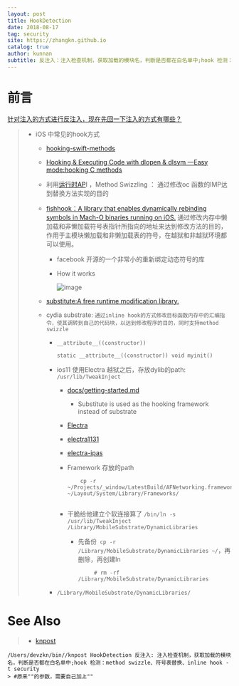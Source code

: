 ```yaml
---
layout: post
title: HookDetection
date: 2018-08-17
tag: security
site: https://zhangkn.github.io
catalog: true
author: kunnan
subtitle: 反注入：注入检查机制，获取加载的模块名，判断是否都在白名单中;hook 检测：method swizzle、符号表替换、inline hook
---
```




# 前言

[针对注入的方式进行反注入，现在先回一下注入的方式有哪些？](https://kunnan.github.io/2018/08/14/hook_methods_in_ios/)

> - iOS 中常见的hook方式
>
>   - [hooking-swift-methods](https://kunnan.github.io/2018/06/06/hooking-swift-methods/)
>
>   - [Hooking & Executing Code with dlopen & dlsym —Easy mode:hooking C methods](https://github.com/zhangkn/hookingCmethods)
>
>   - 利用[运行时AP](https://kunnan.github.io/tags/#Runtime)I ，Method Swizzling ： 通过修改oc 函数的IMP达到替换方法实现的目的
>
>   - [fishhook：A library that enables dynamically rebinding symbols in Mach-O binaries running on iOS.](https://github.com/facebook/fishhook) 通过修改内存中懒加载和非懒加载符号表指针所指向的地址来达到修改方法的目的，作用于主模块懒加载和非懒加载表的符号，在越狱和非越狱环境都可以使用。
>
>     - facebook 开源的一个非常小的重新绑定动态符号的库
>
>     - How it works
>
>       ![image](https://wx3.sinaimg.cn/large/af39b376gy1fu976jnsf3j20jo0pc76u.jpg)
>
>   - [substitute:A free runtime modification library.](https://github.com/coolstar/substitute)
>
>   - cydia substrate: `通过inline hook的方式修改目标函数内存中的汇编指令，使其调转到自己的代码块，以达到修改程序的目的，同时支持method swizzle`
>
>     - `__attribute__((constructor))`
>
>       ```
>       static __attribute__((constructor)) void myinit() 
>       ```
>
>     - ios11 使用Electra 越狱之后，存放dylib的path: `/usr/lib/TweakInject`
>
>       - [docs/getting-started.md](https://github.com/coolstar/electra/blob/master/docs/getting-started.md)
>
>         - Substitute is used as the hooking framework instead of substrate
>
>       - [Electra](https://kunnan.github.io/2018/08/14/hook_methods_in_ios/Electra%20iOS%2011.0%20-%2011.1.2%20jailbreak%20toolkit%20based%20on%20async_awake)
>
>       - [electra1131](https://github.com/coolstar/electra1131)
>
>       - [electra-ipas](https://github.com/coolstar/electra-ipas)
>
>       - Framework 存放的path
>
>         ```
>             cp -r ~/Projects/_window/LatestBuild/AFNetworking.framework ~/Layout/System/Library/Frameworks/
>                 
>         ```
>
>       - 干脆给他建立个软连接算了 ` /bin/ln -s /usr/lib/TweakInject /Library/MobileSubstrate/DynamicLibraries `
>
>         - 先备份` cp -r /Library/MobileSubstrate/DynamicLibraries ~/`，再删除，再创建ln
>
>           ```
>                # rm -rf /Library/MobileSubstrate/DynamicLibraries
>           ```
>
>       
>
>     - `/Library/MobileSubstrate/DynamicLibraries/`

 



# See Also 

>* [knpost](https://github.com/zhangkn/KNBin/blob/master/knpost) 
>
```
/Users/devzkn/bin//knpost HookDetection 反注入: 注入检查机制，获取加载的模块名，判断是否都在白名单中;hook 检测：method swizzle、符号表替换、inline hook -t security
> #原来""的参数，需要自己加上""
```

